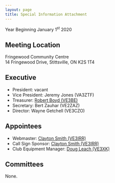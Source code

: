 ```yaml
---
layout: page
title: Special Information Attachment
---
```


Year Beginning January 1<sup>st</sup> 2020

## Meeting Location

Fringewood Community Centre  
14 Fringewood Drive, Stittsville, ON K2S 1T4

## Executive
* President: vacant
* Vice President: Jeremy Jones (VA3ZTF)
* Treasurer: [Robert Boyd (VE3BE)](mailto:rwboyd@yahoo.com)
* Secretary: Bert Zauhar (VE2ZAZ)
* Director: Wayne Getchell (VE3CZO)

## Appointees
* Webmaster: [Clayton Smith (VE3IRR)](mailto:argilo@gmail.com)
* Call Sign Sponsor: [Clayton Smith (VE3IRR)](mailto:argilo@gmail.com)
* Club Equipment Manager: [Doug Leach (VE3XK)](mailto:ve3xk@bell.net)

## Committees

None.
